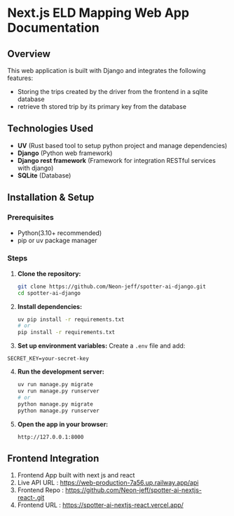 # Next.js ELD Mapping Web App Documentation

## Overview
This web application is built with Django and integrates the following features:
- Storing the trips created by the driver from the frontend in a sqlite database
- retrieve th stored trip by its primary key from the database


## Technologies Used
- **UV** (Rust based tool to setup python project and manage dependencies)
- **Django** (Python web framework)
- **Django rest framework** (Framework for integration RESTful services with django)
- **SQLite** (Database)



## Installation & Setup
### Prerequisites
- Python(3.10+ recommended)
- pip or uv package manager


### Steps
1. **Clone the repository:**
   ```bash
   git clone https://github.com/Neon-jeff/spotter-ai-django.git
   cd spotter-ai-django
   ```
2. **Install dependencies:**
   ```bash
   uv pip install -r requirements.txt
   # or
   pip install -r requirements.txt
   ```
3. **Set up environment variables:**
   Create a `.env` file and add:
  ```env
  SECRET_KEY=your-secret-key
```
4. **Run the development server:**
   ```bash
   uv run manage.py migrate
   uv run manage.py runserver
   # or
   python manage.py migrate
   python manage.py runserver
   ```
5. **Open the app in your browser:**
   ```
   http://127.0.0.1:8000
   ```

## Frontend Integration
1. Frontend App built with next js and react
2. Live API URL : https://web-production-7a56.up.railway.app/api
3. Frontend Repo : https://github.com/Neon-jeff/spotter-ai-nextjs-react-.git
4. Frontend URL : https://spotter-ai-nextjs-react.vercel.app/






